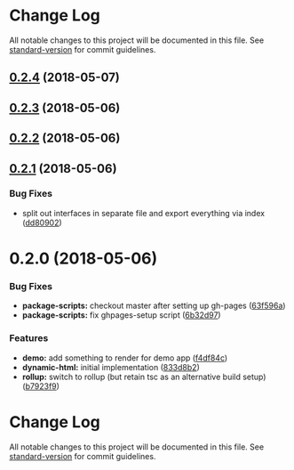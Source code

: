 # Change Log

All notable changes to this project will be documented in this file. See [standard-version](https://github.com/conventional-changelog/standard-version) for commit guidelines.

<a name="0.2.4"></a>
## [0.2.4](https://github.com/aurelia-contrib/aurelia-dynamic-html/compare/v0.2.3...v0.2.4) (2018-05-07)



<a name="0.2.3"></a>
## [0.2.3](https://github.com/aurelia-contrib/aurelia-dynamic-html/compare/v0.2.2...v0.2.3) (2018-05-06)



<a name="0.2.2"></a>
## [0.2.2](https://github.com/aurelia-contrib/aurelia-dynamic-html/compare/v0.2.1...v0.2.2) (2018-05-06)



<a name="0.2.1"></a>
## [0.2.1](https://github.com/aurelia-contrib/aurelia-dynamic-html/compare/v0.2.0...v0.2.1) (2018-05-06)


### Bug Fixes

* split out interfaces in separate file and export everything via index ([dd80902](https://github.com/aurelia-contrib/aurelia-dynamic-html/commit/dd80902))



<a name="0.2.0"></a>
# 0.2.0 (2018-05-06)


### Bug Fixes

* **package-scripts:** checkout master after setting up gh-pages ([63f596a](https://github.com/aurelia-contrib/aurelia-dynamic-html/commit/63f596a))
* **package-scripts:** fix ghpages-setup script ([6b32d97](https://github.com/aurelia-contrib/aurelia-dynamic-html/commit/6b32d97))


### Features

* **demo:** add something to render for demo app ([f4df84c](https://github.com/aurelia-contrib/aurelia-dynamic-html/commit/f4df84c))
* **dynamic-html:** initial implementation ([833d8b2](https://github.com/aurelia-contrib/aurelia-dynamic-html/commit/833d8b2))
* **rollup:** switch to rollup (but retain tsc as an alternative build setup) ([b7923f9](https://github.com/aurelia-contrib/aurelia-dynamic-html/commit/b7923f9))



# Change Log

All notable changes to this project will be documented in this file. See [standard-version](https://github.com/conventional-changelog/standard-version) for commit guidelines.
